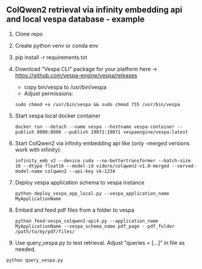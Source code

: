 ## ColQwen2 retrieval via infinity embedding api and local vespa database - example


1. Clone repo
2. Create python venv or conda env
3. pip install -r requirements.txt
4. Download "Vespa CLI" package for your platform here -> https://github.com/vespa-engine/vespa/releases
   - copy bin/vespa to /usr/bin/vespa
   - Adjust permissions:
   ```
   sudo chmod +x /usr/bin/vespa && sudo chmod 755 /usr/bin/vespa
   ```
6. Start vespa local docker container
   ```
   docker run --detach --name vespa --hostname vespa-container --publish 8080:8080 --publish 19071:19071 vespaengine/vespa:latest
   ```
7. Start ColQwen2 via infinity embedding api like (only -merged versions work with infinity):
   ```
   infinity_emb v2 --device cuda --no-bettertransformer --batch-size 16 --dtype float16 --model-id vidore/colqwen2-v1.0-merged --served-model-name colqwen2 --api-key sk-1234
   ```
8. Deploy vespa application schema to vespa instance
   ```
   python deploy_vespa_app_local.py --vespa_application_name MyApplicationName
   ```

9. Embed and feed pdf files from a folder to vespa
   ```
   python feed-vespa_colqwen2-api4.py --application_name MyApplicationName --vespa_schema_name pdf_page --pdf_folder /path/to/my/pdf/files/
   ```

10. Use query_vespa.py to test retrieval. Adjust "queries = [...]" in file as needed.
   ```
   python query_vespa.py
   ```
   
